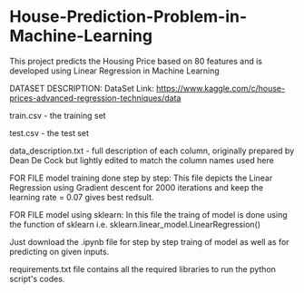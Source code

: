 # House-Prediction-Problem-in-Machine-Learning
This project predicts the Housing Price based on 80 features and is developed using Linear Regression in Machine Learning

DATASET DESCRIPTION:
DataSet Link: https://www.kaggle.com/c/house-prices-advanced-regression-techniques/data

train.csv - the training set

test.csv - the test set

data_description.txt - full description of each column, originally prepared by Dean De Cock but lightly edited to match the column names used here

FOR FILE model training done step by step:
This file depicts the Linear Regression using Gradient descent for 2000 iterations and keep the learning rate = 0.07 gives best redsult.

FOR FILE model using sklearn:
In this file the traing of model is done using the function of sklearn i.e. sklearn.linear_model.LinearRegression()

Just download the .ipynb file for step by step traing of model as well as for predicting on given inputs.

requirements.txt file contains all the required libraries to run the python script's codes.
